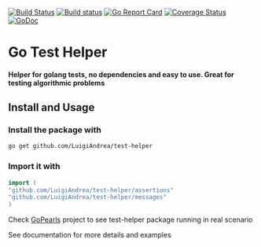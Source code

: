 [![Build Status](https://api.travis-ci.org/LuigiAndrea/test-helper.png?branch=master)](https://travis-ci.org/LuigiAndrea/test-helper)
[![Build status](https://ci.appveyor.com/api/projects/status/cmqqw3f6374gr0wh?svg=true)](https://ci.appveyor.com/project/LuigiAndrea/test-helper)
[![Go Report Card](https://goreportcard.com/badge/github.com/LuigiAndrea/test-helper)](https://goreportcard.com/report/github.com/LuigiAndrea/test-helper)
[![Coverage Status](https://coveralls.io/repos/github/LuigiAndrea/test-helper/badge.svg?branch=master)](https://coveralls.io/github/LuigiAndrea/test-helper?branch=master)
[![GoDoc](https://img.shields.io/badge/go-documentation-blue.svg?style=flat-square)](https://pkg.go.dev/github.com/LuigiAndrea/test-helper)

# Go Test Helper

#### Helper for golang tests, no dependencies and easy to use. Great for testing algorithmic problems

## Install and Usage

### Install the package with
```bash
go get github.com/LuigiAndrea/test-helper
```
### Import it with
```go
import (
"github.com/LuigiAndrea/test-helper/assertions"
"github.com/LuigiAndrea/test-helper/messages"
)
```

Check [GoPearls](https://github.com/LuigiAndrea/GoPearls) project to see test-helper package running in real scenario 

See documentation for more details and examples